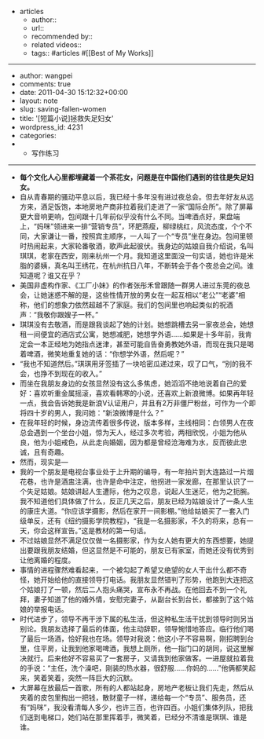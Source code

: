 - articles
    - author::
    - url::
    - recommended by:: 
    - related videos::
    - tags:: #articles #[[Best of My Works]]
- ---
- author: wangpei
- comments: true
- date: 2011-04-30 15:12:32+00:00
- layout: note
- slug: saving-fallen-women
- title: '[短篇小说]拯救失足妇女'
- wordpress_id: 4231
- categories:
- - 写作练习
- ---
- **每个文化人心里都埋藏着一个茶花女，问题是在中国他们遇到的往往是失足妇女。**
- 自从青春期的骚动平息以后，我已经十多年没有进过夜总会。但去年好友从远方来，酒足饭饱，本地房地产商非拉着我们走进了一家“国际会所”。除了屏幕更大音响更响，包间跟十几年前似乎没有什么不同。当啤酒点好，果盘端上，“妈咪”领进来一排“营销专员”，环肥燕瘦，柳绿桃红，风流态度，个个不同，大家谦让一番，按照宾主顺序，一人叫了一个“专员”坐在身边。包间里顿时热闹起来，大家轮番敬酒，歌声此起彼伏。我身边的姑娘自我介绍说，名叫琪琪，老家在西安，刚来杭州一个月。我知道这里面没一句实话，她也许是米脂的婆姨，真名叫王绣花，在杭州抗日八年，不断转会于各个夜总会之间。谁知道呢？谁又在乎？
- 美国非虚构作家、《工厂小妹》的作者张彤禾曾跟随一群男人进过东莞的夜总会，让她迷惑不解的是，这些性情开放的男女在一起互相以“老公”“老婆”相称，他们的想象力依然超越不了家庭。我们的包间里也响起类似的祝酒声：“我敬你跟嫂子一杯。”
- 琪琪没有去敬酒，而是跟我谈起了她的计划。她想跳槽去另一家夜总会，她想租一间便宜的酒店式公寓，她想减肥，她想学外语……如果是十多年前，我肯定会一本正经地为她指点迷津，甚至可能自告奋勇教她外语，而现在我只是喝着啤酒，微笑地重复她的话：“你想学外语，然后呢？”
- “我也不知道然后。”琪琪用牙签插了一块哈密瓜递过来，叹了口气，“别的我不会，也挣不到现在的收入。”
- 而坐在我朋友身边的女孩显然没有这么多焦虑，她滔滔不绝地说着自己的爱好：喜欢听重金属摇滚，喜欢看韩寒的小说，还喜欢上新浪微博。如果再年轻一点，我会告诉她我是新浪V认证用户，并且有2万非僵尸粉丝，可作为一个即将四十岁的男人，我问她：“新浪微博是什么？”
- 在我年轻的时候，身边流传着很多传说，版本多样，主线相同：白领男人在夜总会遇到一个坐台小姐，惊为天人，经过多次考验，两相欣悦，小姐为他从良，他为小姐戒色，从此走向婚姻，因为都是曾经沧海难为水，反而彼此忠诚，且有奇趣。
- 然而，现实是—
- 我的一个朋友是电视台事业处于上升期的编导，有一年拍片到大连路过一片烟花巷，也许是酒盅注满，也许是命中注定，他拐进一家发廊，在那里认识了一个失足姑娘。姑娘讲起人生遭际，他为之叹息，说起人生迷茫，他为之扼腕。我不知道他们具体做了什么，反正几天之后，朋友已经为姑娘设计了一条人生的康庄大道。“你应该学摄影，然后在家开一间影棚。”他给姑娘买了一套入门级单反，还有《纽约摄影学院教程》，“我是一名摄影家，不久的将来，总有一天，你会这样宣告。”这是教材的第一句话。
- 不过姑娘显然不满足仅仅做一名摄影家，作为女人她有更大的东西想要，她提出要跟我朋友结婚，但这显然是不可能的，朋友已有家室，而她还没有优秀到让他离婚的程度。
- 事情的进程骤然难看起来，一个被勾起了希望又绝望的女人干出什么都不奇怪，她开始给他的直接领导打电话。我朋友显然错判了形势，他跑到大连把这个姑娘打了一顿，然后二人抱头痛哭，宣布永不再战。在他回去不到一个礼拜，妻子知道了他的婚外情，安慰完妻子，从副台长到台长，都接到了这个姑娘的举报电话。
- 时代进步了，领导不再干涉下属的私生活，但这种私生活干扰到领导时则另当别论。我朋友选择了最后的体面，他主动辞职，领导惋惜地答应。临行他们喝了最后一场酒，恰好我也在场。领导对我说：他这小子不容易啊，刚招聘到台里，住平房，让我到他家喝啤酒，我想上厕所，他一指门口的胡同，说这里解决就行。后来他好不容易买了一套房子，又请我到他家做客。一进屋就拉着我的手说：“主任，洗个澡吧，刚装的热水器，很舒服……你妈的……”他俩都笑起来，笑着笑着，突然一阵巨大的沉默。
- 大屏幕在放最后一首歌，所有的人都站起身，房地产老板让我们先走，然后从夹着的皮包里掏出一把钱，散财童子一样，递给每一个“专员”、服务员，还有“妈咪”，我没看清每人多少，也许三百，也许四百。小姐们集体列队，把我们送到电梯口，她们站在那里挥着手，微笑着，已经分不清谁是琪琪、谁是谁。
